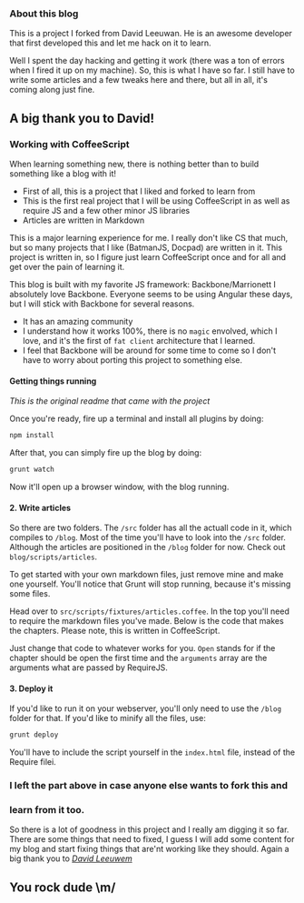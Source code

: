 ### About this blog ###

This is a project I forked from David Leeuwan. He is an awesome
developer that first developed this and let me hack on it to learn.


Well I spent the day hacking and getting it work (there was a ton of
errors when I fired it up on my machine). So, this is what I have so
far. I still have to write some articles and a few tweaks here and
there, but all in all, it's coming along just fine.

## A big thank you to David! 

### Working with CoffeeScript ###

When learning something new, there is nothing better than to build
something like a blog with it!

* First of all, this is a project that I liked and forked to learn from 
* This is the first real project that I will be using CoffeeScript in as
  well as require JS and a few other minor JS libraries
* Articles are written in Markdown

This is a major learning experience for me. I really don't like CS that
much, but so many projects that I like (BatmanJS, Docpad) are written in
it. This project is written in, so I figure just learn CoffeeScript once
and for all and get over the pain of learning it.

This blog is built with my favorite JS framework: Backbone/Marrionett
I absolutely love Backbone. Everyone seems to be using Angular these
days, but I will stick with Backbone for several reasons.

* It has an amazing community
* I understand how it works 100%, there is no `magic` envolved, which I
  love, and it's the first of `fat client` architecture that I learned.
* I feel that Backbone will be around for some time to come so I don't
  have to worry about porting this project to something else.


#### Getting things running 

_This is the original readme that came with the project_

Once you're ready, fire up a terminal and install all plugins by doing:

```bash
npm install
```

After that, you can simply fire up the blog by doing:

```bash
grunt watch
```

Now it'll open up a browser window, with the blog running.

#### 2. Write articles

So there are two folders. The `/src` folder has all the actuall code in it, which compiles to `/blog`. 
Most of the time you'll have to look into the `/src` folder. Although the articles are positioned in the `/blog` folder for now. Check out `blog/scripts/articles`.

To get started with your own markdown files, just remove mine and make one yourself. You'll notice that Grunt will stop running, because it's missing some files.

Head over to `src/scripts/fixtures/articles.coffee`. In the top you'll need to require the markdown files you've made. Below is the code that makes the chapters. Please note, this is written in CoffeeScript.

Just change that code to whatever works for you. `Open` stands for if the chapter should be open the first time and the `arguments` array are the arguments what are passed by RequireJS.

#### 3. Deploy it

If you'd like to run it on your webserver, you'll only need to use the `/blog` folder for that. If you'd like to minify all the files, use:

```bash
grunt deploy
```

You'll have to include the script yourself in the `index.html` file, instead of the Require filei.

### I left the part above in case anyone else wants to fork this and
### learn from it too.

So there is a lot of goodness in this project and I really am digging it
so far. There are some things that need to fixed, I guess I will add
some content for my blog and start fixing things that are'nt working
like they should. Again a big thank you to [ *David
Leeuwem*](http://davidvamleeuwen.nl/)
## You rock dude \m/
